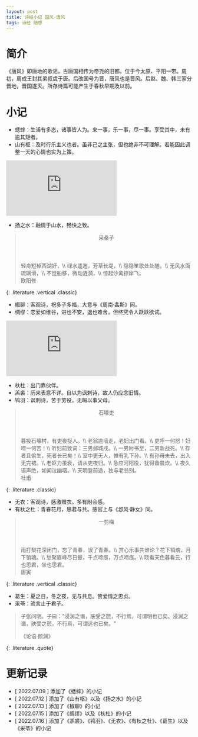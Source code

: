 ```yaml
---
layout: post
title: 诗经小记 国风·唐风
tags: 诗经 随想
---
```


# 简介

《唐风》即唐地的歌谣。古唐国相传为帝尧的旧都。位于今太原、平阳一带。周初，周成王封其弟叔虞于唐。后改国号为晋，唐风也是晋风。后赵、魏、韩三家分晋地，晋国遂灭。所存诗篇可能产生于春秋早期及以前。

# 小记

- 蟋蟀：生活有多态，诸事皆人为。来一事，乐一事，尽一事。享受其中，未有逾其矩者。
- 山有枢：及时行乐主义也者。虽非己之主张，但也绝非不可理解。若能因此调整一天的心情也实为上策。

<div class="video-frame"><iframe src="https://www.youtube.com/embed/H7HmzwI67ec" title="YouTube video player" frameborder="0" allowfullscreen></iframe></div>

- 扬之水：融情于山水，畅快之致。

> <header>采桑子</header>
> 轻舟短棹西湖好，\\
> 绿水逶迤，芳草长堤，\\
> 隐隐笙歌处处随。\\
> 无风水面琉璃滑，\\
> 不觉船移，微动涟漪，\\
> 惊起沙禽掠岸飞。
> <footer>欧阳修</footer>
{: .literature .vertical .classic}

- 椒聊：客观诗，祝多子多福，大意与《周南·螽斯》同。
- 绸缪：恋爱如维谷，进也不安，退也难舍，但终究令人跃跃欲试。

<div class="video-frame"><iframe src="https://www.youtube.com/embed/YDSRHTEwXQ4" title="YouTube video player" frameborder="0" allowfullscreen></iframe></div>

- 杕杜：出门靠伙伴。
- 羔裘：历来表意不详。自以为讽刺诗，故人仍应念旧情。
- 鸨羽：讽刺诗，苦于劳役，无暇以事父母。

> <header>石壕吏</header>
> 暮投石壕村，有吏夜捉人。\\
> 老翁逾墙走，老妇出门看。\\
> 吏呼一何怒！妇啼一何苦！\\
> 听妇前致词：三男邺城戍。\\
> 一男附书至，二男新战死。\\
> 存者且偷生，死者长已矣！\\
> 室中更无人，惟有乳下孙。\\
> 有孙母未去，出入无完裙。\\
> 老妪力虽衰，请从吏夜归。\\
> 急应河阳役，犹得备晨炊。\\
> 夜久语声绝，如闻泣幽咽。\\
> 天明登前途，独与老翁别。
> <footer>杜甫</footer>
{: .literature .classic}

- 无衣：客观诗，感激赠衣。多有附会感。
- 有杕之杜：青春花月，思君与共。感官上与《邶风·静女》同。

> <header>一剪梅</header>
> 雨打梨花深闭门，忘了青春，误了青春。\\
> 赏心乐事共谁论？花下销魂，月下销魂。\\
> 愁聚眉峰尽日颦，千点啼痕，万点啼痕。\\
> 晓看天色暮看云，行也思君，坐也思君。
> <footer>唐寅</footer>
{: .literature .vertical .classic}

- 葛生：夏之日，冬之夜，无与共息。赞爱情之忠贞。
- 采苓：流言止于君子。

> 子张问明。子曰："浸润之谮，肤受之愬，不行焉，可谓明也已矣。浸润之谮，肤受之愬，不行焉，可谓远也已矣。"
> <footer>《论语·颜渊》</footer>
{: .literature .quote}

# 更新记录

- [ 2022.07.09 ] 添加了《蟋蟀》的小记
- [ 2022.07.12 ] 添加了《山有枢》以及《扬之水》的小记
- [ 2022.07.13 ] 添加了《椒聊》的小记
- [ 2022.07.15 ] 添加了《绸缪》以及《杕杜》的小记
- [ 2022.07.16 ] 添加了《羔裘》、《鸨羽》、《无衣》、《有杕之杜》、《葛生》以及《采苓》的小记
